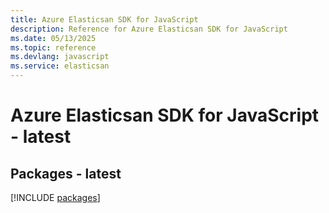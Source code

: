 ```yaml
---
title: Azure Elasticsan SDK for JavaScript
description: Reference for Azure Elasticsan SDK for JavaScript
ms.date: 05/13/2025
ms.topic: reference
ms.devlang: javascript
ms.service: elasticsan
---
```

# Azure Elasticsan SDK for JavaScript - latest
## Packages - latest
[!INCLUDE [packages](elasticsan-index.md)]